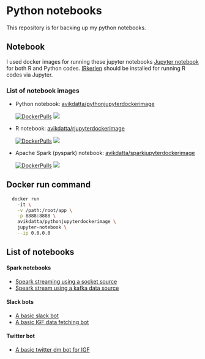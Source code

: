 # Python notebooks
This repository is for backing up my python notebooks.

## Notebook
I used docker images for running these jupyter notebooks [Jupyter notebook](http://jupyter.org/) for both R and Python codes. [IRkerlen](https://github.com/IRkernel/IRkernel) should be installed for running R codes via Jupyter. 

 

### List of notebook images
* Python notebook: [avikdatta/pythonjupyterdockerimage](https://hub.docker.com/r/avikdatta/pythonjupyterdockerimage/) 

    [![DockerPulls](https://img.shields.io/docker/pulls/avikdatta/pythonjupyterdockerimage.svg)](https://registry.hub.docker.com/u/avikdatta/pythonjupyterdockerimage/) [![](https://images.microbadger.com/badges/image/avikdatta/pythonjupyterdockerimage.svg)](https://microbadger.com/images/avikdatta/pythonjupyterdockerimage)

* R notebook: [avikdatta/rjupyterdockerimage](https://hub.docker.com/r/avikdatta/rjupyterdockerimage/) 

    [![DockerPulls](https://img.shields.io/docker/pulls/avikdatta/rjupyterdockerimage.svg)](https://registry.hub.docker.com/u/avikdatta/rjupyterdockerimage/) [![](https://images.microbadger.com/badges/image/avikdatta/rjupyterdockerimage.svg)](https://microbadger.com/images/avikdatta/rjupyterdockerimage)

* Apache Spark (pyspark) notebook: [avikdatta/sparkjupyterdockerimage](https://hub.docker.com/r/avikdatta/sparkjupyterdockerimage/)

    [![DockerPulls](https://img.shields.io/docker/pulls/avikdatta/sparkjupyterdockerimage.svg)](https://registry.hub.docker.com/u/avikdatta/sparkjupyterdockerimage/) [![](https://images.microbadger.com/badges/image/avikdatta/sparkjupyterdockerimage.svg)](https://microbadger.com/images/avikdatta/sparkjupyterdockerimage)

## Docker run command
```bash
  docker run 
    -it \
    -v /path:/root/app \
    -p 8888:8888 \
    avikdatta/pythonjupyterdockerimage \
    jupyter-notebook \
    --ip 0.0.0.0  
```
## List of notebooks

#### Spark notebooks
* [Speark streaming using a socket source](spark/spark_streaming/spark_streaming_socket.ipynb)
* [Speark stream using a kafka data source](spark/spark_streaming/spark_streaming_kafka.ipynb)

#### Slack bots
* [A basic slack bot](bot/slack/slack_bot_test1_20170714.ipynb)
* [A basic IGF data fetching bot](bot/slack/slack_bot_test2_20180206.ipynb)

#### Twitter bot
* [A basic twitter dm bot for IGF](bot/twitter_bot/basic_igf_tweet_dm_bot.ipynb)

